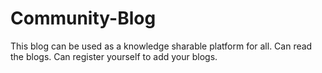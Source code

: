 # Community-Blog
This blog can be used as a knowledge sharable platform for all.
Can read the blogs.
Can register yourself to add your blogs.
